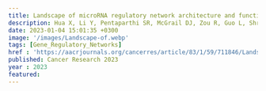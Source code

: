 ```yaml
---
title: Landscape of microRNA regulatory network architecture and functional rerouting in cancer
description: Hua X, Li Y, Pentaparthi SR, McGrail DJ, Zou R, Guo L, Shrawat A, Cirillo KM, Li Q, Bhat A, Xu M, Qi D, Singh A, McGrath F, Andrews S, Aung KL, <strong><u>Das J</u></strong>, Zhou Y, Lodi A, Mills GB, Eckhardt SG, Mendillo ML, Tiziani S, Wu E, Huang JH, Sahni N, Yi SS
date: 2023-01-04 15:01:35 +0300
image: '/images/Landscape-of.webp'
tags: [Gene_Regulatory_Networks]
href : 'https://aacrjournals.org/cancerres/article/83/1/59/711846/Landscape-of-MicroRNA-Regulatory-Network'
published: Cancer Research 2023
year : 2023
featured:
---
```

